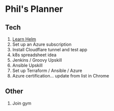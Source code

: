 # Phil's Planner

## Tech
1. [Learn Helm](https://github.com/philenz/learn-helm)
1. Set up an Azure subscription
1. Install Cloudflare tunnel and test app
1. k8s spreadsheet idea
1. Jenkins / Groovy Upskill
1. Ansible Upskill
1. Set up Terraform / Ansible / Azure
1. Azure certification... update from list in Chrome

## Other
1. Join gym
